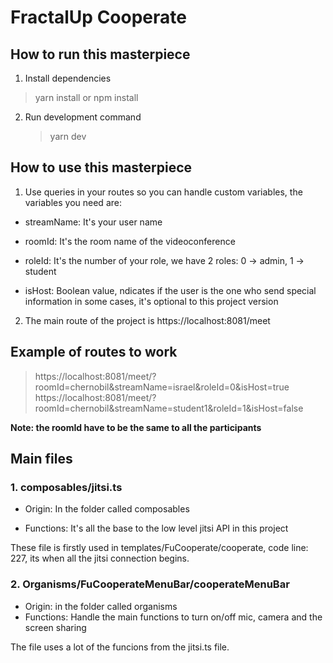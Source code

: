 # FractalUp Cooperate

## How to run this masterpiece

1. Install dependencies

> yarn install or npm install

2. Run development command
   > yarn dev

## How to use this masterpiece

1. Use queries in your routes so you can handle custom variables, the variables you need are:

- streamName: It's your user name

- roomId: It's the room name of the
  videoconference

- roleId: It's the number of your role, we have 2 roles: 0 -> admin, 1 -> student

- isHost: Boolean value, ndicates if the user is the one who send special information in some cases, it's optional to this project version

2. The main route of the project is https://localhost:8081/meet

## Example of routes to work

> https://localhost:8081/meet/?roomId=chernobil&streamName=israel&roleId=0&isHost=true
> https://localhost:8081/meet/?roomId=chernobil&streamName=student1&roleId=1&isHost=false

**Note: the roomId have to be the same to all the participants**

## Main files

### 1. composables/jitsi.ts

- Origin: In the folder called composables

- Functions: It's all the base to the low level jitsi API in this project

These file is firstly used in templates/FuCooperate/cooperate, code line: 227, its when all the jitsi connection begins.

### 2. Organisms/FuCooperateMenuBar/cooperateMenuBar

- Origin: in the folder called organisms
- Functions: Handle the main functions to turn on/off mic, camera and the screen sharing

The file uses a lot of the funcions from the jitsi.ts file.
